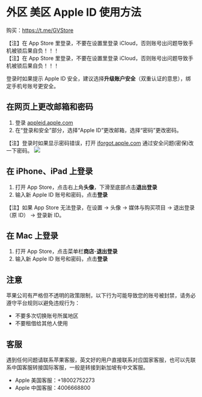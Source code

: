 # 外区 美区 Apple ID 使用方法

购买：https://t.me/GVStore

【注】在 App Store 里登录，不要在设置里登录 iCloud，否则账号出问题导致手机被锁后果自负！！！\
【注】在 App Store 里登录，不要在设置里登录 iCloud，否则账号出问题导致手机被锁后果自负！！！

登录时如果提示 Apple ID 安全，建议选择**升级账户安全**（双重认证的意思），绑定手机号账号更安全。

## 在网页上更改邮箱和密码

1. 登录 [appleid.apple.com](https://appleid.apple.com/)
2. 在“登录和安全”部分，选择“Apple ID”更改邮箱，选择“密码”更改密码。

【注】登录时如果显示密码错误，打开 [iforgot.apple.com](iforgot.apple.com) 通过安全问题(密保)改一下密码。
![](https://i.imgur.com/CEM6qcF.png)

## 在 iPhone、iPad 上登录

1. 打开 App Store，点击右上角**头像**，下滑至底部点击**退出登录**
2. 输入新 Apple ID 账号和密码，点击**登录**

【注】如果 App Store 无法登录，在设置 → 头像 → 媒体与购买项目 → 退出登录（原 ID） → 登录新 ID。

## 在 Mac 上登录
1. 打开 App Store，点击菜单栏**商店**-**退出登录**
2. 输入新 Apple ID 账号和密码，点击**登录**


## 注意

苹果公司有严格但不透明的政策限制，以下行为可能导致您的账号被封禁，请务必遵守平台规则以避免违规行为：

- 不要多次切换账号所属地区
- 不要租借给其他人使用

## 客服
遇到任何问题请联系苹果客服，英文好的用户直接联系对应国家客服，也可以先联系中国客服转接国际客服，一般是转接到新加坡有中文客服。
- Apple 美国客服：+18002752273
- Apple 中国客服：4006668800

